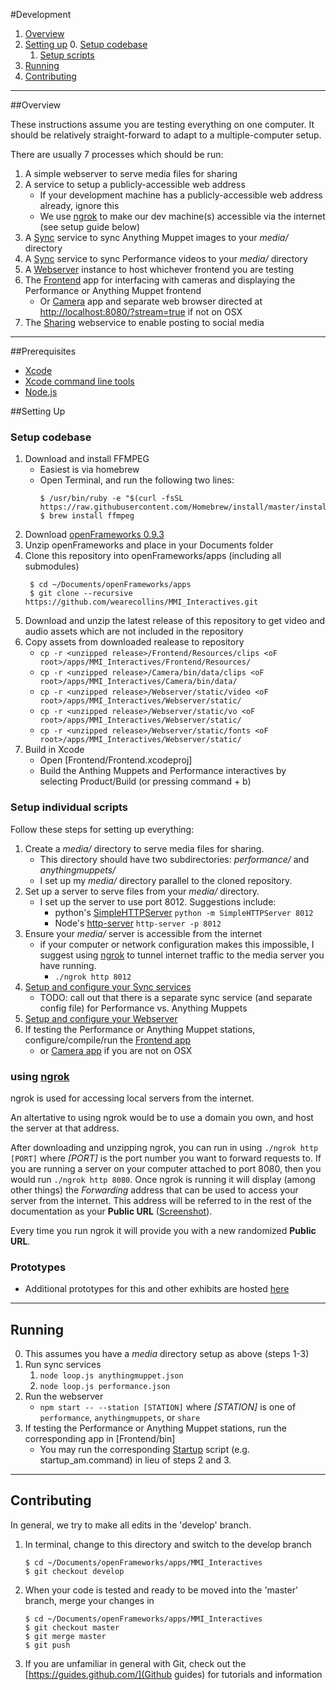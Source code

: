 
#Development

1. [Overview](#overview)
2. [Setting up](#setting-up)
   0. [Setup codebase](#Setup-codebase)
   1. [Setup scripts](#Setup-scripts)
3. [Running](#running)
4. [Contributing](#contributing)

* * *

##Overview

These instructions assume you are testing everything on one computer. It should be relatively straight-forward to adapt to a multiple-computer setup.

There are usually 7 processes which should be run:

1. A simple webserver to serve media files for sharing
2. A service to setup a publicly-accessible web address 
   - If your development machine has a publicly-accessible web address already, ignore this
   - We use [ngrok](https://ngrok.com/) to make our dev machine(s) accessible via the internet (see setup guide below)
3. A [Sync](Sync/) service to sync Anything Muppet images to your _media/_ directory
4. A [Sync](Sync/) service to sync Performance videos to your _media/_ directory
5. A [Webserver](Webserver/) instance to host whichever frontend you are testing
6. The [Frontend](Frontend/) app for interfacing with cameras and displaying the Performance or Anything Muppet frontend
   - Or [Camera](Camera/) app and separate web browser directed at [http://localhost:8080/?stream=true]() if not on OSX
7. The [Sharing](Sharing/) webservice to enable posting to social media

* * *

##Prerequisites

* [Xcode](https://itunes.apple.com/us/app/xcode/id497799835?mt=12) 
* [Xcode command line tools](http://osxdaily.com/2014/02/12/install-command-line-tools-mac-os-x/)
* [Node.js](https://nodejs.org/en/)

##Setting Up

### Setup codebase
1. Download and install FFMPEG
   - Easiest is via homebrew
   - Open Terminal, and run the following two lines:
     ```
     $ /usr/bin/ruby -e "$(curl -fsSL https://raw.githubusercontent.com/Homebrew/install/master/install)"
     $ brew install ffmpeg
     ```
2. Download [openFrameworks 0.9.3](http://openframeworks.cc/versions/v0.9.3/of_v0.9.3_osx_release.zip)
3. Unzip openFrameworks and place in your Documents folder
4. Clone this repository into openFrameworks/apps (including all submodules)
   ```
   	$ cd ~/Documents/openFrameworks/apps
   	$ git clone --recursive https://github.com/wearecollins/MMI_Interactives.git
   ```
5. Download and unzip the latest release of this repository to get video and audio assets which are not included in the repository
6. Copy assets from downloaded realease to repository
   - `cp -r <unzipped release>/Frontend/Resources/clips <oF root>/apps/MMI_Interactives/Frontend/Resources/`
   - `cp -r <unzipped release>/Camera/bin/data/clips <oF root>/apps/MMI_Interactives/Camera/bin/data/`
   - `cp -r <unzipped release>/Webserver/static/video <oF root>/apps/MMI_Interactives/Webserver/static/`
   - `cp -r <unzipped release>/Webserver/static/vo <oF root>/apps/MMI_Interactives/Webserver/static/`
   - `cp -r <unzipped release>/Webserver/static/fonts <oF root>/apps/MMI_Interactives/Webserver/static/`
5. Build in Xcode
   - Open [Frontend/Frontend.xcodeproj]
   - Build the Anthing Muppets and Performance interactives by selecting Product/Build (or pressing command + b)

### Setup individual scripts
Follow these steps for setting up everything:

1. Create a _media/_ directory to serve media files for sharing.
   - This directory should have two subdirectories: _performance/_ and _anythingmuppets/_
   - I set up my _media/_ directory parallel to the cloned repository.
2. Set up a server to serve files from your _media/_ directory.
   - I set up the server to use port 8012. Suggestions include:
     * python&apos;s [SimpleHTTPServer](https://docs.python.org/2/library/simplehttpserver.html) 
       `python -m SimpleHTTPServer 8012`
     * Node&apos;s [http-server](https://www.npmjs.com/package/http-server) 
       `http-server -p 8012`
3. Ensure your _media/_ server is accessible from the internet
   * if your computer or network configuration makes this impossible, I suggest using [ngrok](#using-ngrok) to tunnel internet traffic to the media server you have running.
     - `./ngrok http 8012`
4. [Setup and configure your Sync services](Sync/README.md#configure)
   - TODO: call out that there is a separate sync service (and separate config file) for Performance vs. Anything Muppets
5. [Setup and configure your Webserver](Webserver/README.md#configure)
6. If testing the Performance or Anything Muppet stations, configure/compile/run the [Frontend app](Frontend/)
   - or [Camera app](Camera/) if you are not on OSX

### using [ngrok](https://ngrok.com/)

ngrok is used for accessing local servers from the internet. 

An altertative to using ngrok would be to use a domain you own, 
and host the server at that address.

After downloading and unzipping ngrok, you can run in using 
`./ngrok http [PORT]` where _[PORT]_ is the port number you want to forward 
requests to. If you are running a server on your computer attached to port 
8080, then you would run `./ngrok http 8080`. Once ngrok is running it will 
display (among other things) the _Forwarding_ address that can be used to 
access your server from the internet. This address will be referred to in the 
rest of the documentation as your **Public URL** ([Screenshot](ngrok.png)).

Every time you run ngrok it will provide you with a new randomized 
**Public URL**.

### Prototypes
* Additional prototypes for this and other exhibits are hosted [here](https://github.com/wearecollins/MMI-Prototypes.git)

* * *

## Running

0. This assumes you have a _media_ directory setup as above (steps 1-3)
1. Run sync services
   1. `node loop.js anythingmuppet.json`
   2. `node loop.js performance.json`
2. Run the webserver
   - `npm start -- --station [STATION]` where _[STATION]_ is one of `performance`, `anythingmuppets`, or `share`
3. If testing the Performance or Anything Muppet stations, run the corresponding app in [Frontend/bin]
   - You may run the corresponding [Startup](Startup/) script (e.g. startup_am.command) in lieu of steps 2 and 3.

* * *

## Contributing

In general, we try to make all edits in the 'develop' branch.
1. In terminal, change to this directory and switch to the develop branch
   ```
   $ cd ~/Documents/openFrameworks/apps/MMI_Interactives
   $ git checkout develop
   ```
2. When your code is tested and ready to be moved into the 'master' branch, merge your changes in
   ```
   $ cd ~/Documents/openFrameworks/apps/MMI_Interactives
   $ git checkout master
   $ git merge master
   $ git push
   ```
3. If you are unfamiliar in general with Git, check out the [https://guides.github.com/](Github guides) for tutorials and information
